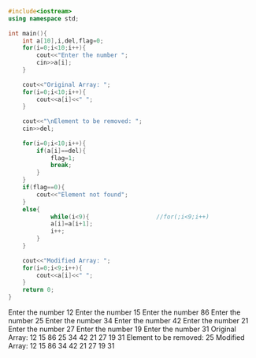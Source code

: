 ```cpp
#include<iostream> 
using namespace std; 
 
int main(){ 
    int a[10],i,del,flag=0; 
    for(i=0;i<10;i++){ 
        cout<<"Enter the number "; 
        cin>>a[i]; 
    } 
 
    cout<<"Original Array: "; 
    for(i=0;i<10;i++){ 
        cout<<a[i]<<" "; 
    } 
    
    cout<<"\nElement to be removed: "; 
    cin>>del; 
     
    for(i=0;i<10;i++){ 
        if(a[i]==del){ 
            flag=1; 
            break; 
        } 
    } 
    if(flag==0){ 
        cout<<"Element not found"; 
    } 
    else{  
            while(i<9){                   //for(;i<9;i++) 
            a[i]=a[i+1]; 
            i++; 
        } 
    } 
 
    cout<<"Modified Array: "; 
    for(i=0;i<9;i++){ 
        cout<<a[i]<<" "; 
    } 
    return 0; 
}
```
Enter the number 12 
Enter the number 15 
Enter the number 86 
Enter the number 25 
Enter the number 34
Enter the number 42 
Enter the number 21
Enter the number 27 
Enter the number 19
Enter the number 31
Original Array: 12 15 86 25 34 42 21 27 19 31 
Element to be removed: 25 
Modified Array: 12 15 86 34 42 21 27 19 31
